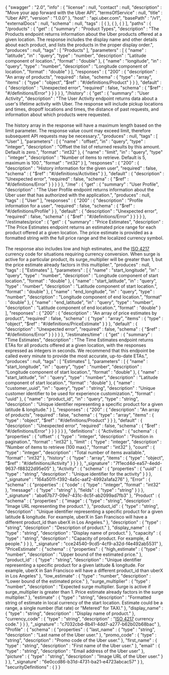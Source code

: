 {
  "swagger" : "2.0",
  "info" : {
    "license" : null,
    "contact" : null,
    "description" : "Move your app forward with the Uber API",
    "termsOfService" : null,
    "title" : "Uber API",
    "version" : "1.0.0"
  },
  "host" : "api.uber.com",
  "basePath" : "/v1",
  "externalDocs" : null,
  "schema" : null,
  "tags" : [ { }, { }, { } ],
  "paths" : {
    "/products" : {
      "get" : {
        "summary" : "Product Types",
        "description" : "The Products endpoint returns information about the Uber products offered at a given location. The response includes the display name and other details about each product, and lists the products in the proper display order.",
        "produces" : null,
        "tags" : [ "Products" ],
        "parameters" : [ {
          "name" : "latitude",
          "in" : "query",
          "type" : "number",
          "description" : "Latitude component of location.",
          "format" : "double"
        }, {
          "name" : "longitude",
          "in" : "query",
          "type" : "number",
          "description" : "Longitude component of location.",
          "format" : "double"
        } ],
        "responses" : {
          "200" : {
            "description" : "An array of products",
            "required" : false,
            "schema" : {
              "type" : "array",
              "items" : {
                "type" : "object",
                "$ref" : "#/definitions/Product"
              }
            }
          },
          "default" : {
            "description" : "Unexpected error",
            "required" : false,
            "schema" : {
              "$ref" : "#/definitions/Error"
            }
          }
        }
      }
    },
    "/history" : {
      "get" : {
        "summary" : "User Activity",
        "description" : "The User Activity endpoint returns data about a user's lifetime activity with Uber. The response will include pickup locations and times, dropoff locations and times, the distance of past requests, and information about which products were requested.<br><br>The history array in the response will have a maximum length based on the limit parameter. The response value count may exceed limit, therefore subsequent API requests may be necessary.",
        "produces" : null,
        "tags" : [ "User" ],
        "parameters" : [ {
          "name" : "offset",
          "in" : "query",
          "type" : "integer",
          "description" : "Offset the list of returned results by this amount. Default is zero.",
          "format" : "int32"
        }, {
          "name" : "limit",
          "in" : "query",
          "type" : "integer",
          "description" : "Number of items to retrieve. Default is 5, maximum is 100.",
          "format" : "int32"
        } ],
        "responses" : {
          "200" : {
            "description" : "History information for the given user",
            "required" : false,
            "schema" : {
              "$ref" : "#/definitions/Activities"
            }
          },
          "default" : {
            "description" : "Unexpected error",
            "required" : false,
            "schema" : {
              "$ref" : "#/definitions/Error"
            }
          }
        }
      }
    },
    "/me" : {
      "get" : {
        "summary" : "User Profile",
        "description" : "The User Profile endpoint returns information about the Uber user that has authorized with the application.",
        "produces" : null,
        "tags" : [ "User" ],
        "responses" : {
          "200" : {
            "description" : "Profile information for a user",
            "required" : false,
            "schema" : {
              "$ref" : "#/definitions/Profile"
            }
          },
          "default" : {
            "description" : "Unexpected error",
            "required" : false,
            "schema" : {
              "$ref" : "#/definitions/Error"
            }
          }
        }
      }
    },
    "/estimates/price" : {
      "get" : {
        "summary" : "Price Estimates",
        "description" : "The Price Estimates endpoint returns an estimated price range for each product offered at a given location. The price estimate is provided as a formatted string with the full price range and the localized currency symbol.<br><br>The response also includes low and high estimates, and the [ISO 4217](http://en.wikipedia.org/wiki/ISO_4217) currency code for situations requiring currency conversion. When surge is active for a particular product, its surge_multiplier will be greater than 1, but the price estimate already factors in this multiplier.",
        "produces" : null,
        "tags" : [ "Estimates" ],
        "parameters" : [ {
          "name" : "start_longitude",
          "in" : "query",
          "type" : "number",
          "description" : "Longitude component of start location.",
          "format" : "double"
        }, {
          "name" : "start_latitude",
          "in" : "query",
          "type" : "number",
          "description" : "Latitude component of start location.",
          "format" : "double"
        }, {
          "name" : "end_longitude",
          "in" : "query",
          "type" : "number",
          "description" : "Longitude component of end location.",
          "format" : "double"
        }, {
          "name" : "end_latitude",
          "in" : "query",
          "type" : "number",
          "description" : "Latitude component of end location.",
          "format" : "double"
        } ],
        "responses" : {
          "200" : {
            "description" : "An array of price estimates by product",
            "required" : false,
            "schema" : {
              "type" : "array",
              "items" : {
                "type" : "object",
                "$ref" : "#/definitions/PriceEstimate"
              }
            }
          },
          "default" : {
            "description" : "Unexpected error",
            "required" : false,
            "schema" : {
              "$ref" : "#/definitions/Error"
            }
          }
        }
      }
    },
    "/estimates/time" : {
      "get" : {
        "summary" : "Time Estimates",
        "description" : "The Time Estimates endpoint returns ETAs for all products offered at a given location, with the responses expressed as integers in seconds. We recommend that this endpoint be called every minute to provide the most accurate, up-to-date ETAs.",
        "produces" : null,
        "tags" : [ "Estimates" ],
        "parameters" : [ {
          "name" : "start_longitude",
          "in" : "query",
          "type" : "number",
          "description" : "Longitude component of start location.",
          "format" : "double"
        }, {
          "name" : "start_latitude",
          "in" : "query",
          "type" : "number",
          "description" : "Latitude component of start location.",
          "format" : "double"
        }, {
          "name" : "customer_uuid",
          "in" : "query",
          "type" : "string",
          "description" : "Unique customer identifier to be used for experience customization.",
          "format" : "uuid"
        }, {
          "name" : "product_id",
          "in" : "query",
          "type" : "string",
          "description" : "Unique identifier representing a specific product for a given latitude & longitude."
        } ],
        "responses" : {
          "200" : {
            "description" : "An array of products",
            "required" : false,
            "schema" : {
              "type" : "array",
              "items" : {
                "type" : "object",
                "$ref" : "#/definitions/Product"
              }
            }
          },
          "default" : {
            "description" : "Unexpected error",
            "required" : false,
            "schema" : {
              "$ref" : "#/definitions/Error"
            }
          }
        }
      }
    }
  },
  "definitions" : {
    "Activities" : {
      "schema" : {
        "properties" : {
          "offset" : {
            "type" : "integer",
            "description" : "Position in pagination.",
            "format" : "int32"
          },
          "limit" : {
            "type" : "integer",
            "description" : "Number of items to retrieve (100 max).",
            "format" : "int32"
          },
          "count" : {
            "type" : "integer",
            "description" : "Total number of items available.",
            "format" : "int32"
          },
          "history" : {
            "type" : "array",
            "items" : {
              "type" : "object",
              "$ref" : "#/definitions/Activity"
            }
          }
        }
      },
      "_signature" : "7f1ecd4d-ea57-4edd-9637-f88322d95e05"
    },
    "Activity" : {
      "schema" : {
        "properties" : {
          "uuid" : {
            "type" : "string",
            "description" : "Unique identifier for the activity"
          }
        }
      },
      "_signature" : "164a5011-f392-4a5c-aaf2-4992a1afa276"
    },
    "Error" : {
      "schema" : {
        "properties" : {
          "code" : {
            "type" : "integer",
            "format" : "int32"
          },
          "message" : {
            "type" : "string"
          },
          "fields" : {
            "type" : "string"
          }
        }
      },
      "_signature" : "aba67b77-09e7-431c-8c5f-ab2099ad7fb3"
    },
    "Product" : {
      "schema" : {
        "properties" : {
          "image" : {
            "type" : "string",
            "description" : "Image URL representing the product."
          },
          "product_id" : {
            "type" : "string",
            "description" : "Unique identifier representing a specific product for a given latitude & longitude. For example, uberX in San Francisco will have a different product_id than uberX in Los Angeles."
          },
          "description" : {
            "type" : "string",
            "description" : "Description of product."
          },
          "display_name" : {
            "type" : "string",
            "description" : "Display name of product."
          },
          "capacity" : {
            "type" : "string",
            "description" : "Capacity of product. For example, 4 people."
          }
        }
      },
      "_signature" : "cce24540-9cd5-4cf9-a32d-f4e492ab5531"
    },
    "PriceEstimate" : {
      "schema" : {
        "properties" : {
          "high_estimate" : {
            "type" : "number",
            "description" : "Upper bound of the estimated price."
          },
          "product_id" : {
            "type" : "string",
            "description" : "Unique identifier representing a specific product for a given latitude & longitude. For example, uberX in San Francisco will have a different product_id than uberX in Los Angeles"
          },
          "low_estimate" : {
            "type" : "number",
            "description" : "Lower bound of the estimated price."
          },
          "surge_multiplier" : {
            "type" : "number",
            "description" : "Expected surge multiplier. Surge is active if surge_multiplier is greater than 1. Price estimate already factors in the surge multiplier."
          },
          "estimate" : {
            "type" : "string",
            "description" : "Formatted string of estimate in local currency of the start location. Estimate could be a range, a single number (flat rate) or \"Metered\" for TAXI."
          },
          "display_name" : {
            "type" : "string",
            "description" : "Display name of product."
          },
          "currency_code" : {
            "type" : "string",
            "description" : "[ISO 4217](http://en.wikipedia.org/wiki/ISO_4217) currency code."
          }
        }
      },
      "_signature" : "c7032cbd-8b41-4dd7-a277-b62b02b68bac"
    },
    "Profile" : {
      "schema" : {
        "properties" : {
          "last_name" : {
            "type" : "string",
            "description" : "Last name of the Uber user."
          },
          "promo_code" : {
            "type" : "string",
            "description" : "Promo code of the Uber user."
          },
          "first_name" : {
            "type" : "string",
            "description" : "First name of the Uber user."
          },
          "email" : {
            "type" : "string",
            "description" : "Email address of the Uber user"
          },
          "picture" : {
            "type" : "string",
            "description" : "Image URL of the Uber user."
          }
        }
      },
      "_signature" : "6e0ccd86-b31d-4731-ba21-e4723abcac57"
    }
  },
  "securityDefinitions" : { }
}
